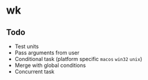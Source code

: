 # wk

## Todo

* Test units
* Pass arguments from user
* Conditional task (platform specific `macos` `win32` `unix`)
* Merge with global conditions
* Concurrent task